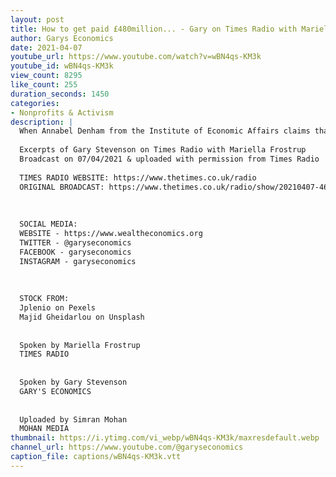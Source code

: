 ```yaml
---
layout: post
title: How to get paid £480million... - Gary on Times Radio with Mariella Frostrup
author: Garys Economics
date: 2021-04-07
youtube_url: https://www.youtube.com/watch?v=wBN4qs-KM3k
youtube_id: wBN4qs-KM3k
view_count: 8295
like_count: 255
duration_seconds: 1450
categories:
- Nonprofits & Activism
description: |
  When Annabel Denham from the Institute of Economic Affairs claims that Denise Coates gets paid £480milllion because of "competition for top talent" Gary exposes the real reason - she inherited a billion pound gambling empire from her dad.
  
  Excerpts of Gary Stevenson on Times Radio with Mariella Frostrup
  Broadcast on 07/04/2021 & uploaded with permission from Times Radio
  
  TIMES RADIO WEBSITE: https://www.thetimes.co.uk/radio
  ORIGINAL BROADCAST: https://www.thetimes.co.uk/radio/show/20210407-4625/2021-04-07​
  
  
  
  SOCIAL MEDIA:
  WEBSITE - https://www.wealtheconomics.org
  TWITTER - @garyseconomics
  FACEBOOK - garyseconomics
  INSTAGRAM - garyseconomics
  
  
  
  STOCK FROM:
  Jplenio on Pexels
  Majid Gheidarlou on Unsplash
  
  
  Spoken by Mariella Frostrup
  TIMES RADIO
  
  
  Spoken by Gary Stevenson
  GARY'S ECONOMICS
  
  
  Uploaded by Simran Mohan 
  MOHAN MEDIA
thumbnail: https://i.ytimg.com/vi_webp/wBN4qs-KM3k/maxresdefault.webp
channel_url: https://www.youtube.com/@garyseconomics
caption_file: captions/wBN4qs-KM3k.vtt
---
```

